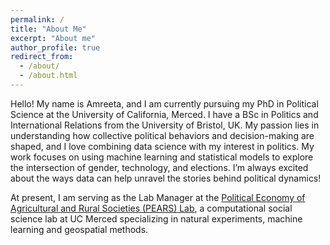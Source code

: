 ```yaml
---
permalink: /
title: "About Me"
excerpt: "About me"
author_profile: true
redirect_from: 
  - /about/
  - /about.html
---
```


Hello! My name is Amreeta, and I am currently pursuing my PhD in Political Science at the University of California, Merced. I have a BSc in Politics and International Relations from the University of Bristol, UK. My passion lies in understanding how collective political behaviors and decision-making are shaped, and I love combining data science with my interest in politics. My work focuses on using machine learning and statistical models to explore the intersection of gender, technology, and elections. I’m always excited about the ways data can help unravel the stories behind political dynamics!

At present, I am serving as the Lab Manager at the [Political Economy of Agricultural and Rural Societies (PEARS) Lab](https://sites.ucmerced.edu/pears/about), a computational social science lab at UC Merced specializing in natural experiments, machine learning and geospatial methods.